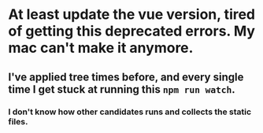 # At least update the vue version, tired of getting this deprecated errors. My mac can't make it anymore. 
## I've applied tree times before, and every single time I get stuck at running this `npm run watch`. 
### I don't know how other candidates runs and collects the static files.
